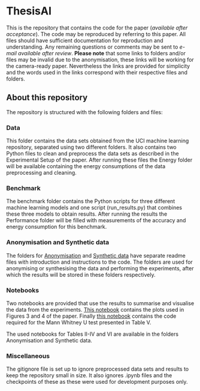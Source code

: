 # ThesisAI
This is the repository that contains the code for the paper (*available after acceptance*). The code may be reproduced by referring to this paper. All files should have sufficient documentation for reproduction and understanding. Any remaining questions or comments may be sent to *e-mail available after review*.
**Please note** that some links to folders and/or files may be invalid due to the anonymisation, these links will be working for the camera-ready paper. Nevertheless the links are provided for simplicity and the words used in the links correspond with their respective files and folders.

## About this repository
The repository is structured with the following folders and files:
### Data
This folder contains the data sets obtained from the UCI machine learning repository, separated using two different folders. It also contains two Python files to clean and preprocess the data sets as described in the Experimental Setup of the paper. After running these files the Energy folder will be available containing the energy consumptions of the data preprocessing and cleaning.

### Benchmark
The benchmark folder contains the Python scripts for three different machine learning models and one script (run_results.py) that combines these three models to obtain results. After running the results the Performance folder will be filled with measurements of the accuracy and energy consumption for this benchmark.

### Anonymisation and Synthetic data
The folders for [Anonymisation](https://github.com/PepijndeReus/ThesisAI/tree/main/Anonymisation) and [Synthetic data](https://github.com/PepijndeReus/ThesisAI/tree/main/Synthetic_data) have separate readme files with introduction and instructions to the code. The folders are used for anonymising or synthesising the data and performing the experiments, after which the results will be stored in these folders respectively.

### Notebooks
Two notebooks are provided that use the results to summarise and visualise the data from the experiments. [This notebook](https://github.com/PepijndeReus/ThesisAI/blob/main/analysis_paper.ipynb) contains the plots used in Figures 3 and 4 of the paper. Finally [this notebook](https://github.com/PepijndeReus/ThesisAI/blob/main/MannWhitney.ipynb) contains the code required for the Mann Whitney U test presented in Table V.

The used notebooks for Tables II-IV and VI are available in the folders Anonymisation and Synthetic data.

### Miscellaneous
The gitignore file is set up to ignore preprocessed data sets and results to keep the repository small in size. It also ignores .ipynb files and the checkpoints of these as these were used for development purposes only.
